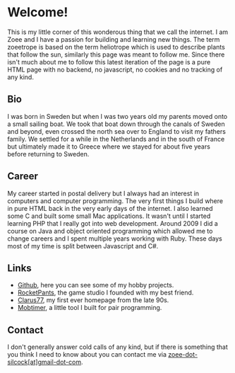 # Welcome!

This is my little corner of this wonderous thing that we call the internet. I am Zoee and I have a passion for building and learning new things. The term zoeetrope is based on the term heliotrope which is used to describe plants that follow the sun, similarly this page was meant to follow me. Since there isn't much about me to follow this latest iteration of the page is a pure HTML page with no backend, no javascript, no cookies and no tracking of any kind.

## Bio
I was born in Sweden but when I was two years old my parents moved onto a small sailing boat. We took that boat down through the canals of Sweden and beyond, even crossed the north sea over to England to visit my fathers family. We settled for a while in the Netherlands and in the south of France but ultimately made it to Greece where we stayed for about five years before returning to Sweden.

## Career
My career started in postal delivery but I always had an interest in computers and computer programming. The very first things I build where in pure HTML back in the very early days of the internet. I also learned some C and built some small Mac applications. It wasn't until I started learning PHP that I really got into web development. Around 2009 I did a course on Java and object oriented programming which allowed me to change careers and I spent multiple years working with Ruby. These days most of my time is split between Javascript and C#.

## Links
* [Github](https://github.com/zoeesilcock), here you can see some of my hobby projects.
* [RocketPants](http://rocketpants.se), the game studio I founded with my best friend.
* [Clarus77](http://clarus77.zoeetrope.com), my first ever homepage from the late 90s.
* [Mobtimer](http://mobtimer.zoeetrope.com), a little tool I built for pair programming.

## Contact
I don't generally answer cold calls of any kind, but if there is something that you think I need to know about you can contact me via [zoee-dot-silcock[at]gmail-dot-com](mailto:zoee.silcock@gmail.com).
